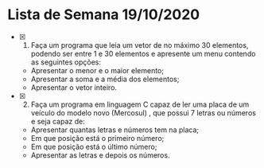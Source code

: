 # Lista de Semana 19/10/2020

- [X] 1. Faça um programa que leia um vetor de no máximo 30 elementos, podendo ser entre 1 e 30 elementos e apresente um menu contendo as seguintes opções:
  - Apresentar o menor e o maior elemento;
  - Apresentar a soma e a média dos elementos;
  - Apresentar o vetor inteiro.
- [X] 2. Faça um programa em linguagem C capaz de ler uma placa de um veículo do modelo novo (Mercosul) , que possui 7 letras ou números e seja capaz de:
  - Apresentar quantas letras e números tem na placa;
  - Em que posição está o primeiro número;
  - Em que posição está o último número;
  - Apresentar as letras e depois os números.
